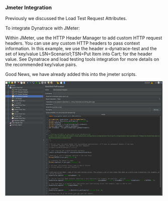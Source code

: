 ### Jmeter Integration

Previously we discussed the Load Test Request Attributes.

To integrate Dynatrace with JMeter:

Within JMeter, use the HTTP Header Manager to add custom HTTP request headers. 
You can use any custom HTTP headers to pass context information. In this example, 
we use the header x-dynatrace-test and the set of key/value LSN=Scenario1;TSN=Put Item into Cart; for the header value. 
See Dynatrace and load testing tools integration for more details on the recommended key/value pairs. 

Good News, we have already added this into the jmeter scripts.

<img src="../../assets/images/lab_04_jmeter.png" width="500"/>

